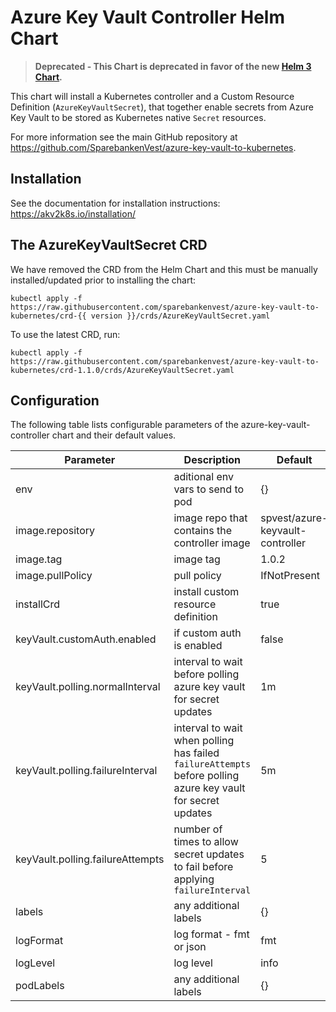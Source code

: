 # Azure Key Vault Controller Helm Chart

>**Deprecated - This Chart is deprecated in favor of the new [Helm 3 Chart](../akv2k8s).**

This chart will install a Kubernetes controller and a Custom Resource Definition (`AzureKeyVaultSecret`), that together enable secrets from Azure Key Vault to be stored as Kubernetes native `Secret` resources.

For more information see the main GitHub repository at https://github.com/SparebankenVest/azure-key-vault-to-kubernetes.

## Installation

See the documentation for installation instructions: https://akv2k8s.io/installation/

## The AzureKeyVaultSecret CRD

We have removed the CRD from the Helm Chart and this must be manually installed/updated prior to installing the chart:

```
kubectl apply -f https://raw.githubusercontent.com/sparebankenvest/azure-key-vault-to-kubernetes/crd-{{ version }}/crds/AzureKeyVaultSecret.yaml
```

To use the latest CRD, run:

```
kubectl apply -f https://raw.githubusercontent.com/sparebankenvest/azure-key-vault-to-kubernetes/crd-1.1.0/crds/AzureKeyVaultSecret.yaml
```

## Configuration

The following table lists configurable parameters of the azure-key-vault-controller chart and their default values.

|               Parameter                |                Description                   |                  Default                 |
| -------------------------------------- | -------------------------------------------- | -----------------------------------------|
|env                                     |aditional env vars to send to pod             |{}                                        |
|image.repository                        |image repo that contains the controller image | spvest/azure-keyvault-controller         |
|image.tag                               |image tag|1.0.2|
|image.pullPolicy                        |pull policy | IfNotPresent |
|installCrd                              |install custom resource definition           |true                                      |
|keyVault.customAuth.enabled             |if custom auth is enabled | false |
|keyVault.polling.normalInterval         |interval to wait before polling azure key vault for secret updates | 1m |
|keyVault.polling.failureInterval        |interval to wait when polling has failed `failureAttempts` before polling azure key vault for secret updates | 5m |
|keyVault.polling.failureAttempts        |number of times to allow secret updates to fail before applying `failureInterval` | 5 |
|labels                                  |any additional labels | {}
|logFormat                               |log format - fmt or json | fmt                   |
|logLevel                                |log level | info |
|podLabels                               |any additional labels | {}
